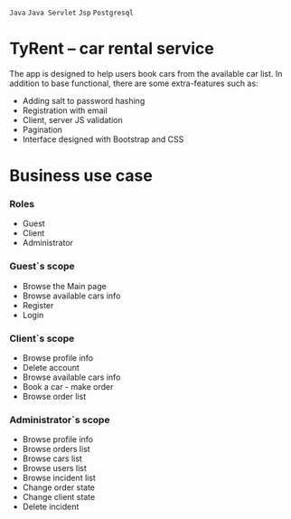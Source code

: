 <p>
  <code>Java</code>
  <code>Java Servlet</code>
  <code>Jsp</code>
  <code>Postgresql</code>
</p>

# TyRent – car rental service
The app is designed to help users book cars from the available car list. In addition to base functional, there are some extra-features such as:
<ul>
<li>Adding salt to password hashing</li>
<li>Registration with email</li>
<li>Client, server JS validation</li>
<li>Pagination</li>
<li>Interface designed with Bootstrap and CSS</li>
</ul>

# Business use case

<h3>Roles</h3>
<ul>
<li>Guest</li>
<li>Client</li>
<li>Administrator</li>
</ul>

<h3>Guest`s scope</h3>
<ul>
<li>Browse the Main page</li>
<li>Browse available cars info</li>
<li>Register</li>
<li>Login</li>
</ul>

<h3>Client`s scope</h3>
<ul>
<li>Browse profile info</li>
<li>Delete account</li>
<li>Browse available cars info</li>
<li>Book a car - make order</li>
<li>Browse order list</li>
</ul>

<h3>Administrator`s scope</h3>
<ul>
<li>Browse profile info</li>
<li>Browse orders list</li>
<li>Browse cars list</li>
<li>Browse users list</li>
<li>Browse incident list</li>
<li>Change order state</li>
<li>Change client state</li>
<li>Delete incident</li>  
</ul>

